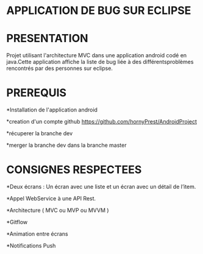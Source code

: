 # APPLICATION DE BUG SUR ECLIPSE

# PRESENTATION
Projet utilisant l'architecture MVC dans une application android codé en java.Cette application affiche la liste de bug liée à 
des  différentsproblèmes rencontrés par des personnes sur eclipse.

# PREREQUIS
  *Installation de l'application android
  
  *creation d'un compte github https://github.com/hornyPrest/AndroidProject
  
  *récuperer la branche dev
  
  *merger la branche dev dans la branche master
 
# CONSIGNES RESPECTEES
 *Deux écrans : Un écran avec une liste et un écran avec un détail de l’item.
 
 *Appel WebService à une API Rest.
 
 *Architecture ( MVC ou MVP ou MVVM )
 
 *Gitflow 
 
 *Animation entre écrans
 
 *Notifications Push 


